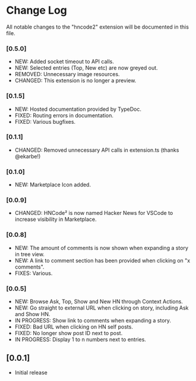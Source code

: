 # Change Log

All notable changes to the "hncode2" extension will be documented in this file.

### [0.5.0]

* NEW: Added socket timeout to API calls.
* NEW: Selected entries (Top, New etc) are now greyed out.
* REMOVED: Unnecessary image resources.
* CHANGED: This extension is no longer a preview.

### [0.1.5]

* NEW: Hosted documentation provided by TypeDoc.
* FIXED: Routing errors in documentation.
* FIXED: Various bugfixes.

### [0.1.1]

* CHANGED: Removed unnecessary API calls in extension.ts (thanks @ekarbe!)

### [0.1.0]

* NEW: Marketplace Icon added.

### [0.0.9]

* CHANGED: HNCode² is now named Hacker News for VSCode to increase visibility in Marketplace.

### [0.0.8]

* NEW: The amount of comments is now shown when expanding a story in tree view.
* NEW: A link to comment section has been provided when clicking on "x comments".
* FIXES: Various.

### [0.0.5]

* NEW: Browse Ask, Top, Show and New HN through Context Actions.
* NEW: Go straight to external URL when clicking on story, including Ask and Show HN.
* IN PROGRESS: Show link to comments when expanding a story.
* FIXED: Bad URL when clicking on HN self posts.
* FIXED: No longer show post ID next to post.
* IN PROGRESS: Display 1 to n numbers next to entries.

## [0.0.1]

- Initial release